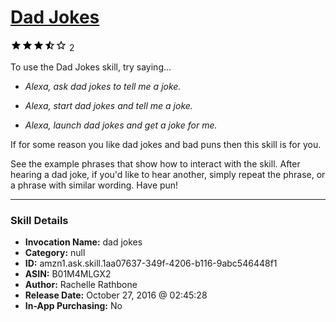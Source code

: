 # [Dad Jokes](http://alexa.amazon.com/#skills/amzn1.ask.skill.1aa07637-349f-4206-b116-9abc546448f1)
![3.5 stars](../../images/ic_star_black_18dp_1x.png)![3.5 stars](../../images/ic_star_black_18dp_1x.png)![3.5 stars](../../images/ic_star_black_18dp_1x.png)![3.5 stars](../../images/ic_star_half_black_18dp_1x.png)![3.5 stars](../../images/ic_star_border_black_18dp_1x.png) 2

To use the Dad Jokes skill, try saying...

* *Alexa, ask dad jokes to tell me a joke.*

* *Alexa, start dad jokes and tell me a joke.*

* *Alexa, launch dad jokes and get a joke for me.*

If for some reason you like dad jokes and bad puns then this skill is for you. 

See the example phrases that show how to interact with the skill. After hearing a dad joke, if you'd like to hear another, simply repeat the phrase, or a phrase with similar wording. Have pun!

***

### Skill Details

* **Invocation Name:** dad jokes
* **Category:** null
* **ID:** amzn1.ask.skill.1aa07637-349f-4206-b116-9abc546448f1
* **ASIN:** B01M4MLGX2
* **Author:** Rachelle Rathbone
* **Release Date:** October 27, 2016 @ 02:45:28
* **In-App Purchasing:** No

